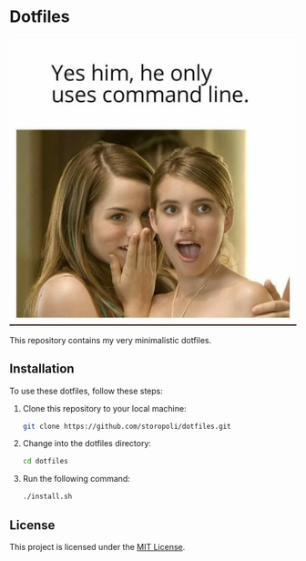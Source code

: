 # Dotfiles

![CLI meme](cli-meme.jpg)

This repository contains my very minimalistic dotfiles.

## Installation

To use these dotfiles, follow these steps:

1. Clone this repository to your local machine:

    ```bash
    git clone https://github.com/storopoli/dotfiles.git
    ```

1. Change into the dotfiles directory:

    ```bash
    cd dotfiles
    ```

3. Run the following command:

    ```bash
    ./install.sh
    ```

## License

This project is licensed under the [MIT License](LICENSE).
